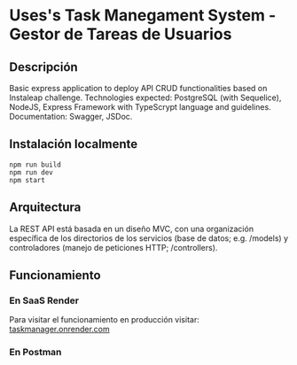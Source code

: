 # Uses's Task Manegament System - Gestor de Tareas de Usuarios

## Descripción
Basic express application to deploy API CRUD functionalities based on Instaleap challenge. Technologies expected: PostgreSQL (with Sequelice), NodeJS, Express Framework with TypeScrypt language and guidelines. Documentation: Swagger, JSDoc. 

## Instalación localmente
```
npm run build
npm run dev
npm start
```

## Arquitectura
La REST API está basada en un diseño MVC, con una organización específica de los directorios de los servicios (base de datos; e.g. /models) y controladores (manejo de peticiones HTTP; /controllers).

## Funcionamiento
### En SaaS Render
Para visitar el funcionamiento en producción visitar: [taskmanager.onrender.com](www.taskmanager.onrender.com)

### En Postman


